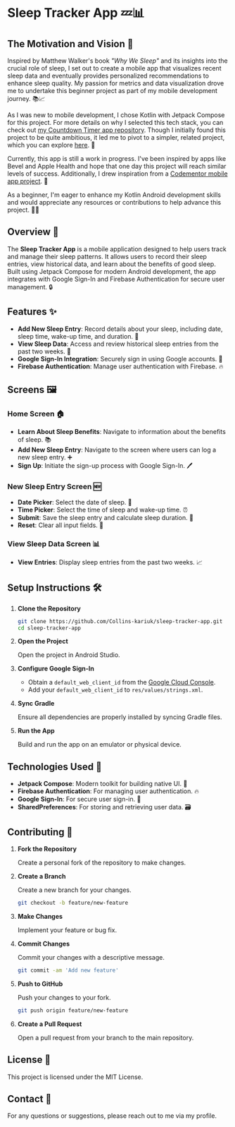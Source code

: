 # Sleep Tracker App 💤📊

## The Motivation and Vision 🌟

Inspired by Matthew Walker's book *"Why We Sleep"* and its insights into the crucial role of sleep, I set out to create a mobile app that visualizes recent sleep data and eventually provides personalized recommendations to enhance sleep quality. My passion for metrics and data visualization drove me to undertake this beginner project as part of my mobile development journey. 📚📈

As I was new to mobile development, I chose Kotlin with Jetpack Compose for this project. For more details on why I selected this tech stack, you can check out [my Countdown Timer app repository](https://github.com/Collins-kariuk/countdown-timer-app). Though I initially found this project to be quite ambitious, it led me to pivot to a simpler, related project, which you can explore [here](https://github.com/Collins-kariuk/countdown-timer-app). 🚀

Currently, this app is still a work in progress. I've been inspired by apps like Bevel and Apple Health and hope that one day this project will reach similar levels of success. Additionally, I drew inspiration from a [Codementor mobile app project](https://www.codementor.io/projects/mobile/daily-sleep-tracker-mobile-app-c3bf3be75h). 🌱

As a beginner, I'm eager to enhance my Kotlin Android development skills and would appreciate any resources or contributions to help advance this project. 🙌💡

## Overview 📱

The **Sleep Tracker App** is a mobile application designed to help users track and manage their sleep patterns. It allows users to record their sleep entries, view historical data, and learn about the benefits of good sleep. Built using Jetpack Compose for modern Android development, the app integrates with Google Sign-In and Firebase Authentication for secure user management. 🔒

## Features ✨

- **Add New Sleep Entry**: Record details about your sleep, including date, sleep time, wake-up time, and duration. 📝
- **View Sleep Data**: Access and review historical sleep entries from the past two weeks. 📅
- **Google Sign-In Integration**: Securely sign in using Google accounts. 🔑
- **Firebase Authentication**: Manage user authentication with Firebase. 🔥

## Screens 🖼️

### Home Screen 🏠

- **Learn About Sleep Benefits**: Navigate to information about the benefits of sleep. 📚
- **Add New Sleep Entry**: Navigate to the screen where users can log a new sleep entry. ➕
- **Sign Up**: Initiate the sign-up process with Google Sign-In. 🖊️

### New Sleep Entry Screen 🆕

- **Date Picker**: Select the date of sleep. 📅
- **Time Picker**: Select the time of sleep and wake-up time. ⏰
- **Submit**: Save the sleep entry and calculate sleep duration. 💾
- **Reset**: Clear all input fields. 🔄

### View Sleep Data Screen 📊

- **View Entries**: Display sleep entries from the past two weeks. 📈

## Setup Instructions 🛠️

1. **Clone the Repository**

   ```sh
   git clone https://github.com/Collins-kariuk/sleep-tracker-app.git
   cd sleep-tracker-app
   ```

2. **Open the Project**

   Open the project in Android Studio.

3. **Configure Google Sign-In**

   - Obtain a `default_web_client_id` from the [Google Cloud Console](https://console.cloud.google.com/).
   - Add your `default_web_client_id` to `res/values/strings.xml`.

4. **Sync Gradle**

   Ensure all dependencies are properly installed by syncing Gradle files.

5. **Run the App**

   Build and run the app on an emulator or physical device.

## Technologies Used 🔧

- **Jetpack Compose**: Modern toolkit for building native UI. 📱
- **Firebase Authentication**: For managing user authentication. 🔥
- **Google Sign-In**: For secure user sign-in. 🔑
- **SharedPreferences**: For storing and retrieving user data. 🗃️

## Contributing 🤝

1. **Fork the Repository**

   Create a personal fork of the repository to make changes.

2. **Create a Branch**

   Create a new branch for your changes.

   ```sh
   git checkout -b feature/new-feature
   ```

3. **Make Changes**

   Implement your feature or bug fix.

4. **Commit Changes**

   Commit your changes with a descriptive message.

   ```sh
   git commit -am 'Add new feature'
   ```

5. **Push to GitHub**

   Push your changes to your fork.

   ```sh
   git push origin feature/new-feature
   ```

6. **Create a Pull Request**

   Open a pull request from your branch to the main repository.

## License 📝

This project is licensed under the MIT License.

## Contact 📧

For any questions or suggestions, please reach out to me via my profile.
